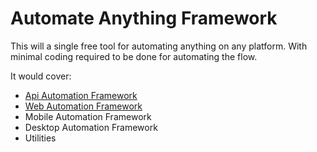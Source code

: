 # Automate Anything Framework
This will a single free tool for automating anything on any platform.
With minimal coding required to be done for automating the flow.

It would cover:
- [Api Automation Framework](https://github.com/pravinkdubey/automation_document/blob/main/Api%20Automation%20Framework.md)
- [Web Automation Framework](https://github.com/pravinkdubey/automation_document/blob/main/Web%20Automation%20Framework.md)
- Mobile Automation Framework
- Desktop Automation Framework
- Utilities
